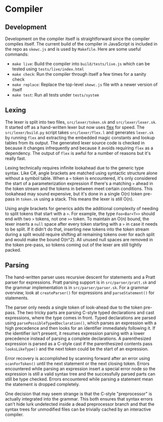 # Compiler

## Development

Development on the compiler itself is straightforward since the compiler compiles itself. The current build of the compiler in JavaScript is included in the repo as `skewc.js` and is used by `Makefile`. Here are some useful commands:

* `make live`: Build the compiler into `build/tests/live.js` which can be tested using `tests/live/index.html`
* `make check`: Run the compiler through itself a few times for a sanity check
* `make replace`: Replace the top-level `skewc.js` file with a newer version of itself
* `make test`: Run all tests under `tests/system`

## Lexing

The lexer is split into two files, `src/lexer/token.sk` and `src/lexer/lexer.sk`. It started off as a hand-written lexer but now uses [flex](http://flex.sourceforge.net/) for speed. The `src/lexer/build.py` script takes `src/lexer/flex.l` and generates `lexer.sk` by running `flex` and extracting the embedded magic constants and lookup tables from its output. The generated lexer source code is checked in because it changes infrequently and because it avoids requiring `flex` as a dependency. The output of `flex` is awful for a number of reasons but it's really fast.

Lexing technically requires infinite lookahead due to the generic type syntax. Like C#, angle brackets are matched using syntactic structure alone without a symbol table. When a `<` token is encountered, it's only considered the start of a parameterization expression if there's a matching `>` ahead in the token stream and the tokens in between meet certain conditions. This lookahead may sound expensive, but it's done in a single O(n) token pre-pass in `token.sk` using a stack. This means the lexer is still O(n).

Using angle brackets for generics adds the additional complexity of needing to split tokens that start with a `>`. For example, the type `Foo<Bar<T>>` should end with two `>` tokens, not one `>>` token. To maintain an O(n) bound, the lexer inserts a `null` space after every token starting with a `>` in case it needs to be split. If it didn't do that, inserting new tokens into the token stream during a split would require shifting all remaining tokens over for each split and would make the bound O(n^2). All unused null spaces are removed in the token pre-pass, so tokens coming out of the lexer are still tightly packed.

## Parsing

The hand-written parser uses recursive descent for statements and a Pratt parser for expressions. Pratt parsing support is in `src/parser/pratt.sk` and the grammar implementation is in `src/parser/parser.sk`. For a grammar overview, look at `createParser()` for expressions and `parseStatement()` for statements.

The parser only needs a single token of look-ahead due to the token pre-pass. The two tricky parts are parsing C-style typed declarations and cast expressions, where the type comes in front. Typed declarations are parsed using `parsePossibleTypedDeclaration()`, which parses an expression with a high precedence and then looks for an identifier immediately following it. If the identifier isn't present, it resumes expression parsing with a lower precedence instead of parsing a complete declarations. A parenthesized expression is parsed as a C-style cast if the parenthesized contents pass `looksLikeType()` and the next token could be the start of an expression.

Error recovery is accomplished by scanning forward after an error using `scanForToken()` until the next statement or the next closing token. Errors encountered while parsing an expression insert a special error node so the expression is still a valid syntax tree and the successfully parsed parts can still be type checked. Errors encountered while parsing a statement mean the statement is dropped completely.

One decision that may seem strange is that the C-style "preprocessor" is actually integrated into the grammar. This both ensures that syntax errors can't hide lurk undetected inside a dead preprocessor branch and that the syntax trees for unmodified files can be trivially cached by an interactive compiler.
